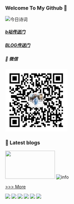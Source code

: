 ### **Welcome To My Github** 👋

![今日诗词](https://v2.jinrishici.com/one.svg)

##### [b站传送门](https://space.bilibili.com/477763670?spm_id_from=333.1007.0.0)         
##### [BLOG传送门](https://lsyhahaha.github.io/)
##### 🎨 微信

<img height="200" src="https://raw.githubusercontent.com/lsyhahaha/lsyhahaha/main/img/mmqrcode1644127195171.png" width="200"/>

### 🎨 Latest blogs

<img src="https://cn.bing.com/th?id=OHR.MexicoMonarchs_ROW1618920762_1920x1080.jpg&amp;amp;amp;amp;amp;amp;rf=LaDigue_1920x1080.jpg&amp;amp;amp;amp;amp;amp;pid=hp" width="160" height="90"/>
<img alt="info" height="" src="https://github-readme-stats.vercel.app/api?username=lsyhahaha&amp;amp;show_icons=true&amp;amp;count_private=true&amp;amp;hide=prs&amp;amp;theme=default_repocard" width=""/>

[>>> More](https://java8.ml/archives/)

[![](https://img.shields.io/badge/徽标学习-green.svg)](https://www.cnblogs.com/sddai/p/13779316.html)
[![](https://img.shields.io/badge/spark-red.svg)](https://spark.apache.org/)
[![](https://img.shields.io/badge/-Java-007396?style=flat-square&logo=java&logoColor=ffffff)](https://reactjs.org/)
[![](https://img.shields.io/badge/-C-inactive?style=flat-square&logo=C&logoColor=ffffff)](https://reactjs.org/)
[![](https://img.shields.io/badge/-Python-blue?style=flat-square&logo=Python&logoColor=ffffff)](https://www.python.org/)
[![](https://img.shields.io/badge/-Markdown-inactive?style=flat-square&logo=Markdown&logoColor=ffffff)](https://markdown-here.com)
